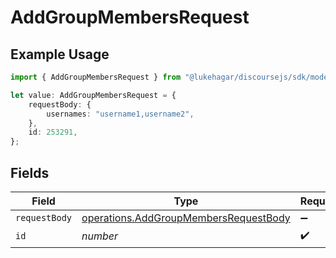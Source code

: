 # AddGroupMembersRequest

## Example Usage

```typescript
import { AddGroupMembersRequest } from "@lukehagar/discoursejs/sdk/models/operations";

let value: AddGroupMembersRequest = {
    requestBody: {
        usernames: "username1,username2",
    },
    id: 253291,
};
```

## Fields

| Field                                                                                                 | Type                                                                                                  | Required                                                                                              | Description                                                                                           |
| ----------------------------------------------------------------------------------------------------- | ----------------------------------------------------------------------------------------------------- | ----------------------------------------------------------------------------------------------------- | ----------------------------------------------------------------------------------------------------- |
| `requestBody`                                                                                         | [operations.AddGroupMembersRequestBody](../../../sdk/models/operations/addgroupmembersrequestbody.md) | :heavy_minus_sign:                                                                                    | N/A                                                                                                   |
| `id`                                                                                                  | *number*                                                                                              | :heavy_check_mark:                                                                                    | N/A                                                                                                   |